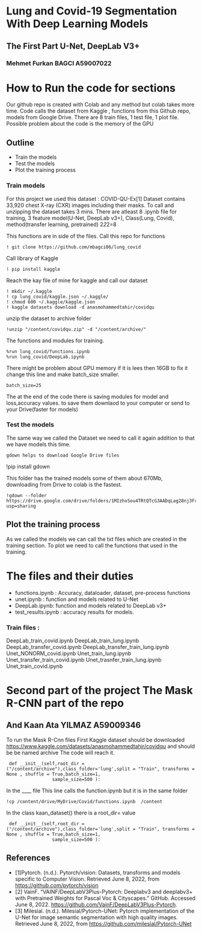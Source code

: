 # Lung and Covid-19 Segmentation With Deep Learning Models 
## The First Part U-Net, DeepLab V3+
### Mehmet Furkan BAGCI A59007022

# How to Run the code for sections 
Our github repo is created with Colab and any method but colab takes more time. Code calls the dataset from Kaggle , functions from this Github repo, models from Google Drive. There are 8 train files, 1 test file, 1 plot file. Possible problem about the code is the memory of the GPU
## Outline 
- Train the models 
- Test the models 
- Plot the training process 

### Train models 
For this project we used this dataset : COVID-QU-Ex[1] Dataset contains 33,920 chest X-ray (CXR) images including their masks. 
To call and unzipping the dataset takes 3 mins. 
There are atleast 8 .ipynb file for training, 3 feature model(U-Net, DeepLab v3+), Class(Lung, Covid), method(transfer learning, pretrained) 2*2*2=8  

This functions are in side of the files.
Call this repo for functions 
```
! git clone https://github.com/mbagci06/lung_covid
```
Call library of Kaggle
```
! pip install kaggle
```
Reach the kay file of mine for kaggle and call our dataset
```
! mkdir ~/.kaggle
! cp lung_covid/kaggle.json ~/.kaggle/
! chmod 600 ~/.kaggle/kaggle.json
! kaggle datasets download -d anasmohammedtahir/covidqu
```
unzip the dataset to archive folder
```
!unzip "/content/covidqu.zip" -d "/content/archive/" 
```
The functions and modules for training.
```
%run lung_covid/functions.ipynb
%run lung_covid/DeepLab.ipynb

```
There might be problem about GPU memory if it is lees then 16GB to fix it change this line and make batch_size smaller.
```
batch_size=25
```

The at the end of the code there is saving modules for model and loss,accuracy values. to save them downlaod to your computer or send to your Drive(faster for models) 

### Test the models 
The same way we called the Dataset we need to call it again addition to that we have models this time. 
```
gdown helps to download Google Drive files 
```
!pip install gdown

This folder has the trained models some of them about 670Mb, downloading from Drive to colab is the fastest. 
```
!gdown --folder https://drive.google.com/drive/folders/1MIzhxSou4TRtQTcG3AADqLag28nj3FrV?usp=sharing
```
## Plot the training process
As we called the models we can call the txt files which are created in the training section. 
To plot we need to call the functions that used in the training. 

# The files and their duties 
- functions.ipynb : Accuracy, dataloader, dataset, pre-process  functions
- unet.ipynb : function and models related to U-Net 
- DeepLab.ipynb: function and models related to DeepLab v3+
- test_results.ipynb : accuracy results for models.
### Train files : 
DeepLab_train_covid.ipynb 
DeepLab_train_lung.ipynb 
DeepLab_transfer_covid.ipynb 
DeepLab_transfer_train_lung.ipynb 
Unet_NONORM_covid.ipynb 
Unet_train_lung.ipynb 
Unet_transfer_train_covid.ipynb 
Unet_trasnfer_train_lung.ipynb
Unet_train_covid.ipynb

# Second part of the project The Mask R-CNN part of the repo 
## And Kaan Ata YILMAZ A59009346

To run the Mask R-Cnn files
First Kaggle dataset should be downloaded https://www.kaggle.com/datasets/anasmohammedtahir/covidqu
and should be be named archive The code will reach it.

```
 def __init__(self,root_dir = ("/content/archive"),class_folder='lung',split = "Train", transforms = None , shuffle = True,batch_size=1,
                 sample_size=500 ):
```


In the ____ file
This line calls the function.ipynb but it is in the same folder

```
!cp /content/drive/MyDrive/Covid/functions.ipynb  /content  
```

In the class kaan_dataset() there is a root_dir= value 

```
 def __init__(self,root_dir = ("/content/archive"),class_folder='lung',split = "Train", transforms = None , shuffle = True,batch_size=1,
                 sample_size=500 ):
```

## References
- [1]Pytorch. (n.d.). Pytorch/vision: Datasets, transforms and models specific to Computer Vision. Retrieved June 8, 2022, from https://github.com/pytorch/vision
- [2] VainF. “VAINF/DeepLabV3Plus-Pytorch: Deeplabv3 and deeplabv3+ with Pretrained Weights for Pascal Voc &amp; Cityscapes.” GitHub. Accessed June 8, 2022. https://github.com/VainF/DeepLabV3Plus-Pytorch. 
- [3] Milesial. (n.d.). Milesial/Pytorch-UNet: Pytorch implementation of the U-Net for image semantic segmentation with high quality images. Retrieved June 8, 2022, from https://github.com/milesial/Pytorch-UNet
